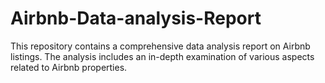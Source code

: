 # Airbnb-Data-analysis-Report
This repository contains a comprehensive data analysis report on Airbnb listings. The analysis includes an in-depth examination of various aspects related to Airbnb properties.
